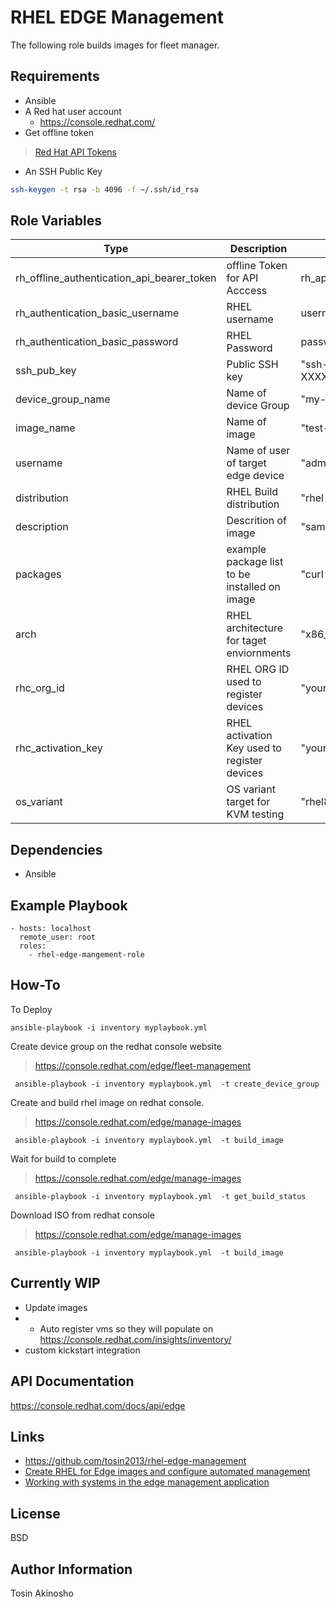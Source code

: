 RHEL EDGE Management
=========

The following role builds images for fleet manager. 

Requirements
------------
* Ansible
* A Red hat user account
  * https://console.redhat.com/ 
* Get offline token
> [Red Hat API Tokens](https://access.redhat.com/management/api)
* An SSH Public Key 
```bash
ssh-keygen -t rsa -b 4096 -f ~/.ssh/id_rsa
```

Role Variables
--------------

Type  | Description  | Default Value
--|---|--
rh_offline_authentication_api_bearer_token | offline Token for API Acccess |rh_api_offline_token 
rh_authentication_basic_username| RHEL username | username 
rh_authentication_basic_password| RHEL Password |password 
ssh_pub_key| Public SSH key | "ssh-rsa XXXXXXXXXXXXXXXXXXXXXXXXXXXXXXXX"
device_group_name | Name of device Group |"my-device-name-group"
image_name | Name of image  |"test-image"
username | Name of user of target edge device |"admin"
distribution | RHEL Build distribution |"rhel-86"
description | Descrition of image |"sample description"
packages | example package list to be installed on image |"curl net-tools podman tar bind-utils git"
arch |RHEL architecture for taget enviornments  |"x86_64"
rhc_org_id | RHEL ORG ID used to register devices |"your_rhc_org_id"
rhc_activation_key | RHEL activation Key used to register devices |"your_rhc_activation_key"
os_variant | OS variant target for KVM testing |"rhel8.6"

Dependencies
------------

* Ansible 

Example Playbook
----------------
```
- hosts: localhost
  remote_user: root
  roles:
    - rhel-edge-mangement-role
```

How-To 
--------

To Deploy 

```
ansible-playbook -i inventory myplaybook.yml 
```

Create device group on the redhat console website
> https://console.redhat.com/edge/fleet-management
```
 ansible-playbook -i inventory myplaybook.yml  -t create_device_group
```


Create and build rhel image on redhat console.
 > https://console.redhat.com/edge/manage-images
```
 ansible-playbook -i inventory myplaybook.yml  -t build_image
```


Wait for build to complete
 > https://console.redhat.com/edge/manage-images
```
 ansible-playbook -i inventory myplaybook.yml  -t get_build_status
```

Download ISO from redhat console
 > https://console.redhat.com/edge/manage-images
```
 ansible-playbook -i inventory myplaybook.yml  -t build_image
```
## Currently WIP
* Update images
* - Auto register vms so they will populate on https://console.redhat.com/insights/inventory/
* custom kickstart integration

API Documentation
-------
https://console.redhat.com/docs/api/edge

Links
-------
* https://github.com/tosin2013/rhel-edge-management
* [Create RHEL for Edge images and configure automated management](https://access.redhat.com/documentation/en-us/edge_management/2022/html-single/create_rhel_for_edge_images_and_configure_automated_management/index#doc-wrapper)
* [Working with systems in the edge management application](https://access.redhat.com/documentation/en-us/edge_management/2022/html-single/working_with_systems_in_the_edge_management_application/index)


License
-------

BSD

Author Information
------------------

Tosin Akinosho


